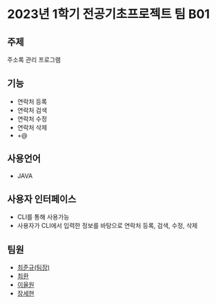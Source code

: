 # 2023년 1학기 전공기초프로젝트 팀 B01
## 주제
주소록 관리 프로그램

## 기능
- 연락처 등록
- 연락처 검색
- 연락처 수정
- 연락처 삭제
- +@

## 사용언어
- JAVA
## 사용자 인터페이스
- CLI를 통해 사용가능
- 사용자가 CLI에서 입력한 정보를 바탕으로 연락처 등록, 검색, 수정, 삭제 

## 팀원
- [최준규(팀장)](https://github.com/junkyn)
- [최환](https://github.com/Hwan616)
- [이율원](https://github.com/sterdsterd)
- [장세현](https://github.com/nofeboy)
